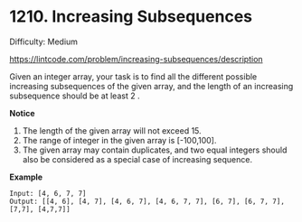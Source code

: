 # 1210. Increasing Subsequences

Difficulty: Medium

https://lintcode.com/problem/increasing-subsequences/description

Given an integer array, your task is to find all the different possible increasing subsequences of the given array, and the length of an increasing subsequence should be at least 2 .

**Notice**  
1. The length of the given array will not exceed 15.
2. The range of integer in the given array is [-100,100].
3. The given array may contain duplicates, and two equal integers should also be considered as a special case of increasing sequence.

**Example**  
```
Input: [4, 6, 7, 7]
Output: [[4, 6], [4, 7], [4, 6, 7], [4, 6, 7, 7], [6, 7], [6, 7, 7], [7,7], [4,7,7]]
```
